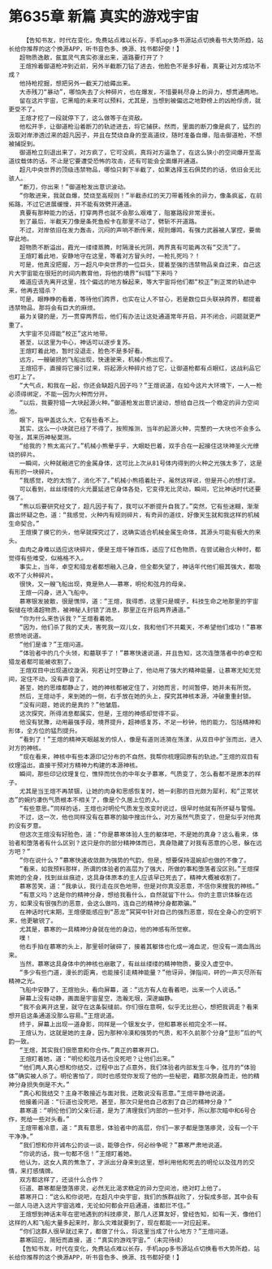 # 第635章 新篇 真实的游戏宇宙
        【告知书友，时代在变化，免费站点难以长存，手机app多书源站点切换看书大势所趋，站长给你推荐的这个换源APP，听书音色多、换源、找书都好使！】
       超物质逸散，氤氲灵气真实弥漫出来，道路要打开了？
       王煊拎着御道枪冲到近前，另外半截断刀钻了进去，他脸色不是多好看，真要让对方成功不成？
       他持枪挖掘，想把另外一截天刀给薅出来。
       大赤残刀“暴动”，哪怕失去了火种碎片，也在爆发，不惜要耗尽身上的异力，想贯通两地。
       留在这片宇宙，它黑暗的未来可以预料，尤其是，当想到被偏远之地野榜上的凶枪俘虏，就更受不了。
       王煊才挖了一段就停下了，这么做等于在资敌。
       他松开手，让御道枪沿着断刀的轨迹进去，将它捕获。然而，里面的断刀像是疯了，猛烈的汲取对岸渗透过来的超凡因子，并且在焚烧自身的至高道纹，随时准备自爆，阻击御道枪，不想被捕捉到。
       御道枪立刻退出来了，对方疯了，它可没疯，真将对方逼急了，在这么狭小的空间爆开至高道纹载体的话，不止是它要遭受恐怖的攻击，还有可能会全面爆开通道。
       超凡中央世界的顶级违禁物品，哪怕只剩下半截了，如果选择玉石俱焚的的话，依旧会无比骇人。
       “断刀，你出来！”御道枪发出意识波动。
       “你敢进来，我就自爆，焚烧至高规则！”半截赤红的天刀带着残余的异力，像条疯鲨，在前拓路，不过它进展缓慢，并不能有效劈开通道。
       真要有那种能力的话，打穿两界也就不会那么艰难了，阻塞路段非常漫长。
       到了最后，半截天刀像是条死鱼般卡在那里不动了，劈斩不开道路。
       不过，对岸依旧在发力轰击，沉闷的声响不断传来，规则爆鸣，有强力武器被人掌控，要凿穿此地。
       超物质不断溢出，霞光一缕缕蒸腾，时隔漫长光阴，两界真有可能再次有“交流”了。
       王煊盯着此地，安静地守在这里，等着对方冒头时，一枪扎死吗？！
       可是，他真没把握，万一超凡中央世界的一位巨头，提着至强的违禁物品亲自过来，自己这片大宇宙能在很短的时间内教育他，将他的境界“纠错”下来吗？
       难道应该先离开这里，找个偏远的地方躲起来，等大宇宙将他们都“校正”到正常的轨迹中来，他再去猎杀？
       可是，眼睁睁的看着，等待他们跨界，也实在让人不甘心，若是数位巨头联袂跨界，都提着违禁物品，那将会有巨大的麻烦。
       最为关键的是，万一贯穿两界后，他们有办法让这处通道常年开启，并不闭合，问题就更严重了。
       大宇宙不见得能“校正”这片地带。
       甚至，以这里为中心，神话可以逐步复苏。
       王煊盯着此地，暂时没退走，脸色不是多好看。
       远方，一艘破损的飞船出现，快速驶来，机械小熊出现了。
       王煊招手，直接将它接引过来，将起源火种碎片给了它，让御道枪都有点眼红，这战利品它也盯上了。
       “大气点，和我在一起，你还会缺超凡因子吗？”王煊说道，在如今这片大环境下，一人一枪必须得绑定，不能一因为火种而分开。
       “以后，我要狩猎一大块起源火种。”御道枪发出意识波动，想给自己找一个稳定的异力空间池。
       眼下，指甲盖这么大，它有些看不上。
       其实，这么一小块就已经了不得了，按照推测，当年的起源火种，完整的一大块也不会多么夸张，其来历神秘莫测。
       “给我的？熊太高兴了。”机械小熊晕乎乎，大眼眨巴着，双手合在一起接住这块神圣火光缭绕的碎片。
       一瞬间，火种就融进它的金属身体，这可比上次从81号体内得到的火种之光强太多了，这是有形的一块碎片。
       “我感觉，吃的太饱了，消化不了。”机械小熊捂着肚子，虽然这样说，但是开心的想打滚。
       可以看到，丝丝缕缕的火光蔓延进它身体各处，它变得无比灵动，瞬间，它比神话时代还要强了。
       “熊以后要研究经文了，超凡因子有了，我可以不断提升自我了。”突然，它有些迷糊，渐渐露出怀疑之色，道：“我感觉，火种内有规则碎片，有奇异的道纹，好像天生就和我这样的机械生命契合。”
       王煊摸了摸它的头，他早就探究过了，这确实适合机械金属生命体，其源头可能有极大的来头。
       血肉之身难以适应这块碎片，便是王煊千锤百炼，适应了红色物质，在尝试融合火种时，都觉得有些难受，似格格不入。
       事实上，当年，卓空和猎龙者都想融入己身，但全都失望了，神话年代他们极其强大，都吸收不了火种碎片。
       很快，又一艘飞船出现，竟是熟人——慕寒，明伦和弦月的母亲。
       王煊一闪身，进入飞船中。
       慕寒银发披散，很是憔悴，道：“王煊，我得悉，这里只是幌子，科技生命之地那里的宇宙裂缝在喷涌超物质，被神秘人封锁了消息，那里正在开启两界通道。”
       “你为什么来告诉我？”王煊看着她。
       “因为，他们杀了我的丈夫，害死我一双儿女，我和他们不共戴天，不希望他们成功！”慕寒悲愤地说道。
       “他们是谁？”王煊问道。
       “体验者中的几个头领，和墓联手了！”慕寒快速说道，并且告知，这次连堕落者中的卓空和猎龙者都可能被收割了。
       王煊双目中出现道纹漩涡，宛若让时空静止了，他动用了强大的精神能量，让慕寒无知无觉间，定住不动，没有声音了。
       甚至，她的思维都静止了，她的神核都被定住了，对她而言，时间暂停，她并未有所觉。
       然后，王煊动手，来到她的一侧，右手放在她的头上，探究其神核本源，冲破重重封锁。
       “没有问题，她说的是真的？”他皱眉。
       这次探究，所得消息都属实，但是，王煊的神感却觉得不妥。
       他没有犹豫，动用最强手段，境界提升，超神感复苏，不足一秒钟，他的能力，包括精神和形体，全方位的猛烈提升。
       “看到了！”王煊的精神天眼越发的惊人，像是有道则涟漪在荡漾，从双目中扩张而出，进入对方的神核。
       “现在看来，神核中有些本源印记分布的不自然，我帮你梳理回原有的轨迹。”王煊的双目有纹理溢出，直接干预对方精神力构建的本源神核。
       瞬间，那些印记纹理复位，憔悴而忧伤的中年女子慕寒，气质变了，怎么看都不是原本的样子。
       尤其是当王煊不再禁锢，让她的肉身和思感恢复时，她一刹那的目光颇为犀利，和“正常状态”的婉约凄伤气质根本不相关了，像是个久居上位的人。
       “有些意思。”同样的话，王煊也对明伦气质发生改变时说过，很早时他就有所怀疑与警惕。
       不过，这一次，他也同样没有在慕寒的脑中搜出什么，对方虽然气质变了，但是似乎对他真的没有歹意。
       但这次王煊没有好脸色，道：“你是慕寒体验人生的躯体吧，不是她的真身？这么看来，体验者和堕落者有什么区别？这只是你的部分精神体而已，真身隐藏了对我有恶意的心思，躲在远方吧？”
       “你在说什么？”慕寒快速收敛颇为强势的气韵，但是，想要保持温婉却也做的不像了。
       “看来，如我预料那样，所谓的体验者的高层为了强大，所做的事和堕落者没区别。”王煊探索她的全身，找到丝丝痕迹，这具身体原本的主人应该早已死去了，精神大概被收割了。
       慕寒苦笑，道：“我承认，我行走在灰色地带，但是对你真没恶意，不信你来搜我的神核。”
       “有意义吗？这是你的精神分身，想给我看什么，自然就留下什么。你的主意识体躲在远方，如果没有很强烈的恶意，会这么做吗，连自己的精神分身都欺骗。”
       在神话时代末期，王煊便能感应到“恶龙”冥冥中针对自己的强烈恶意，现在全身心的空明下来，他更敏锐了。
       尤其是，慕寒的一具精神分身就在他的身边，他的神感有所觉察。
       噗！
       他右手拍在慕寒的头上，那里顿时破碎了，接着其躯体也化成一滩血泥，但没有一滴血溅出来。
       当然，慕寒这具身体中的神核也崩散了，有丝丝缕缕的精神物质，要没入虚空中。
       “多少有些门道，漫长的距离，也能接引走精神能量？”他讶异，弹指间，砰的一声灭尽所有精神之光。
       飞船中安静了，王煊抬头，看向屏幕，道：“远方有人在看着吧，出来一个人说话。”
       屏幕上没有动静，画面是宇宙星空，浩瀚无垠，深邃幽静。
       “我不会离开这里，就守在这条裂缝前。你们很在意啊，似乎无比担心，想把我调走？看来想开启这条通道没那么容易。”王煊说道。
       终于，屏幕上出现一道身影，同样是一个银发女子，但和慕寒长相完全不一样。
       王煊认为，这就是她的主身，因为那种冷漠和强势的气质，和不久前那个分身“显形”后的气韵一致。
       “王煊，其实我们很愿意和你合作。”真正的慕寒开口。
       王煊盯着她，道：“明伦和弦月话也没死吧？让他们出来。”
       “他们两人真心想和你结交，过程中出了点意外，我们体验者内部发生斗争，弦月的“体验体”确实被人杀了。明伦害怕了，同时也感觉你发现了他的一些秘密，藉那次脱身而走，他的精神分身损失倒是不大。”
       “真心和我结交？主身不敢接近与面对我，还敢说没有恶意。”王煊平静地说道。
       他接着问道：“衍道也没死吧，甚至，那次只是他自己收割了自己的精神分身？”
       慕寒道：“明伦他们的父亲衍道，是为了清理我们内部的一些对手，所以那次暗中和6号合作，死给一些对头看。”
       王煊带着冷意，道：“真有意思，体验者中的高层，你们一家子都是堕落瘆灵，没有一个干干净净。”
       “我们想和你开诚布公的谈一谈，能够合作，何必纷争呢？”慕寒严肃地说道。
       “你说的话，我一句都不信！”王煊盯着她。
       他认为，这女人真的焦急了，才派出分身来到这里，想利用他和死去的明伦以及弦月的交情，来打感情牌。
       双方都这样了，还谈什么合作？
       衍道、慕寒都是堕落瘆灵，必然无比渴求稳定的异力空间池，绝对盯上他了。
       慕寒开口：“这么和你说吧，在超凡中央宇宙，我们的族群战败了，分裂成多部，其中会有一部人马进入这片宇宙逃难，无论如何都会开启通道，谁都拦不住。”
       王煊想到神话末年在密地遇到的科技瘆灵，那几人还算友好，曾经告知，如有一天，像他们这样的人和飞船大量多起来时，那么灾难就要到了，现在都能一一对应起来。
       “你们这群人很早就过来了，都做了什么，将这里当成了什么地方？”王煊问道。
       慕寒回应，简短而直接，道：“真实的游戏宇宙。”（未完待续）
       【告知书友，时代在变化，免费站点难以长存，手机app多书源站点切换看书大势所趋，站长给你推荐的这个换源APP，听书音色多、换源、找书都好使！】
